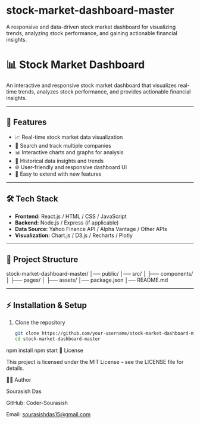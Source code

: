 # stock-market-dashboard-master
A responsive and data-driven stock market dashboard for visualizing trends, analyzing stock performance, and gaining actionable financial insights.
# 📊 Stock Market Dashboard

An interactive and responsive stock market dashboard that visualizes real-time trends, analyzes stock performance, and provides actionable financial insights.  

---

## 🚀 Features
- 📈 Real-time stock market data visualization  
- 🔎 Search and track multiple companies  
- 📊 Interactive charts and graphs for analysis  
- 📂 Historical data insights and trends  
- 🌐 User-friendly and responsive dashboard UI  
- 🤝 Easy to extend with new features  

---

## 🛠️ Tech Stack
- **Frontend:** React.js / HTML / CSS / JavaScript  
- **Backend:** Node.js / Express (if applicable)  
- **Data Source:** Yahoo Finance API / Alpha Vantage / Other APIs  
- **Visualization:** Chart.js / D3.js / Recharts / Plotly  

---

## 📂 Project Structure
stock-market-dashboard-master/
│── public/
│── src/
│ ├── components/
│ ├── pages/
│ ├── assets/
│── package.json
│── README.md

---

## ⚡ Installation & Setup
1. Clone the repository  
   ```bash
   git clone https://github.com/your-username/stock-market-dashboard-master.git
   cd stock-market-dashboard-master
npm install
npm start
📜 License

This project is licensed under the MIT License – see the LICENSE
 file for details.

👨‍💻 Author

Sourasish Das

GitHub: Coder-Sourasish

Email: sourasishdas15@gmail.com

